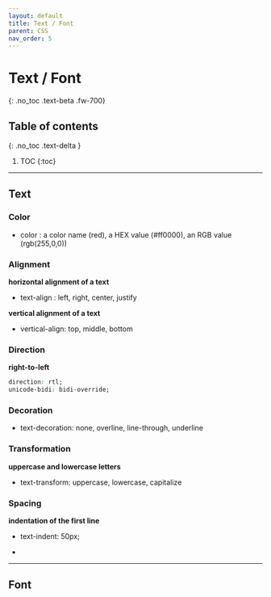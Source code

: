 ```yaml
---
layout: default
title: Text / Font
parent: CSS
nav_order: 5
---
```


# Text / Font
{: .no_toc .text-beta .fw-700}

## Table of contents
{: .no_toc .text-delta }

1. TOC
{:toc}

---

## Text

### Color

* color : a color name (red), a HEX value (#ff0000), an RGB value (rgb(255,0,0))

### Alignment

**horizontal alignment of a text**

* text-align : left, right, center, justify

**vertical alignment of a text**

* vertical-align: top, middle, bottom

### Direction

**right-to-left**

```css
direction: rtl;
unicode-bidi: bidi-override;
```
    
### Decoration

* text-decoration: none, overline, line-through, underline

### Transformation

**uppercase and lowercase letters**

* text-transform: uppercase, lowercase, capitalize

### Spacing

**indentation of the first line**

* text-indent: 50px;

* 


---

## Font

###
